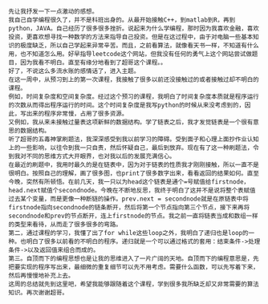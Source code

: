    先让我抒发一下一点激动的感想。
    我自己自学编程很久了，并不是科班出身的。从最开始接触C++，到matlab到R，再到python，JAVA。自己经历了很多很多挫折。说起来为什么学编程，那时因为我喜欢金融，喜欢投资，更喜欢想寻找一种数学的方法来指导自己投资。但是在这过程中，由于对电脑一些基本知识的极度缺乏，所以自己学起来异常辛苦。而且，之前看算法，就像看天书一样，不知道有什么用，也不知道怎么用。好早指导leetcode这个网站，但我没有任何的勇气上这个网站尝试做题目，因为我看不明白。直至有缘分地看到了超哥这个课程。。
    好了，不说这么多流水账的感情话了，进入主题。
    在这一周中，从预习到上的第一次课程，我接触了很多以前还没接触过的或者接触过却不明白的课程。
    例如，时间复杂度和空间复杂度。经过这个预习的课程，我明白了时间复杂度本质就是程序运行的次数从而得出程序运行的时间。这个时间复杂度是我写python的时候从来没考虑到的，因此，写出来的程序非常慢，占用了很多资源。
    又例如，我从来未接触过量表这项新鲜的数据结构。学了链表之后，我才发觉链表是一个很有意思的数据结构。
    听了超哥的五毒神掌刷题法，我深深感受到我以前学习的障碍。受到面子和心理上面抄作业认知上的一些影响，以往令到我一只自责，然后怀疑自己，最后到放弃。现在有了这一种刷题法，令到我对不同的思维方式大开眼界，也对我以后的发展充满信心。
    在最近的刷题中，我用时最久的是在链表中，因为对于链表的性质我才刚刚接触，所以一直不是很明白。按照自己的理解，画了很多图，也print了很多数字出来，看看返回的结果如何。直至今晚，突然有所顿悟。在前几天，我一只以为head这个链表是通个=号赋值给firstnode，head.next赋值个secondnode。今晚在不断地反思，我终于明白了这并不是说将整个表赋值过去某个变量，而是更像一种断链的操作。prev.next = secondnode就是在原链表中将firstnode指向secondnode的链条断开，然后将第一个节点指向第三个节点，接下来再将secondnode和prev的节点断开，连上firstnode的节点。我之前一直将链表当成和数组一样的类型来看待，从而走了很多很多的弯路。
    第二，通过课程的学习，我懂了出了for while这些loop之外，我明白了递归也是loop的一种。也明白了很多以前看的不明白的程序。递归就是一个可以通过格式的套用：结束条件->处理条件->以及返回值来组合而成的。
    第三。自顶而下的编程思想也是让我的思维进入了一片广阔的天地。自顶而下的编程意思是，先把要实现的程序写出来，最细微的重复细节可以先不用考虑。需要什么函数，可以先写着下来，然后再慢慢地补充上去。
    这周的总结就先到这里吧，希望我能够跟随着这个课程，学到很多我所缺乏却又非常需要的算法知识。再次谢谢超哥。
